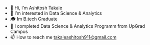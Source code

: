 - 👋 Hi, I’m Ashitosh Takale
- 👀 I’m interested in Data Science & Analytics
- 🎓 Im B.tech Graduate
- 🌱 I completed Data Science & Analytics Programm from UpGrad Campus
- 📫 How to reach me takaleashitosh911@gmail.com

<!---
ashutakale/ashutakale is a ✨ special ✨ repository because its `README.md` (this file) appears on your GitHub profile.
You can click the Preview link to take a look at your changes.
--->
